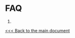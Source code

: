 # FAQ

1. 







[<<< Back to the main document](https://github.com/YongchengYAO/CartiMorph/tree/main)
